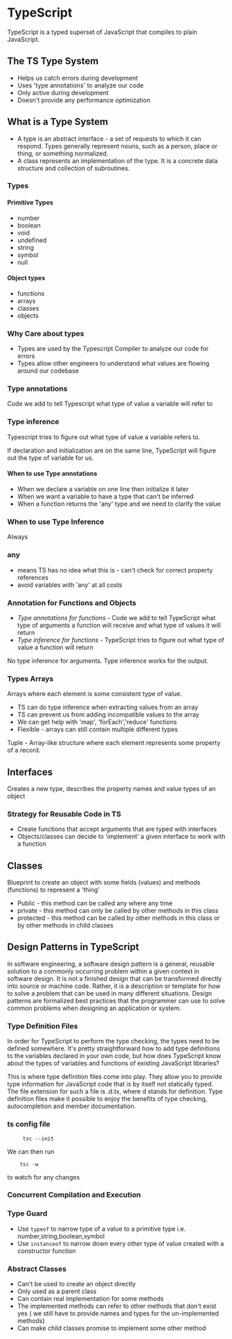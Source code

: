 # TypeScript

TypeScript is a typed superset of JavaScript that compiles to plain JavaScript.

## The TS Type System

- Helps us catch errors during development
- Uses 'type annotations' to analyze our code
- Only active during development
- Doesn't provide any performance optimization

## What is a Type System

- A type is an abstract interface - a set of requests to which it can respond. Types generally represent nouns, such as a person, place or thing, or something normalized.
- A class represents an implementation of the type. It is a concrete data structure and collection of subroutines.

### Types

#### Primitive Types

- number
- boolean
- void
- undefined
- string
- symbol
- null

#### Object types

- functions
- arrays
- classes
- objects

### Why Care about types

- Types are used by the Typescript Compiler to analyze our code for errors
- Types allow other engineers to understand what values are flowing around our codebase

### Type annotations

Code we add to tell Typescript what type of value a variable will refer to

### Type inference

Typescript tries to figure out what type of value a variable refers to.

If declaration and initialization are on the same line, TypeScript will figure out the type of variable for us.

#### When to use Type annotations

- When we declare a variable on one line then initialize it later
- When we want a variable to have a type that can't be inferred
- When a function returns the 'any' type and we need to clarify the value

### When to use Type Inference

Always

### any

- means TS has no idea what this is - can't check for correct property references
- avoid variables with 'any' at all costs

### Annotation for Functions and Objects

- _Type annotations for functions_ - Code we add to tell TypeScript what type of arguments a function will receive and what type of values it will return
- _Type inference for functions_ - TypeScript tries to figure out what type of value a function will return

No type inference for arguments. Type inference works for the output.

### Types Arrays

Arrays where each element is some consistent type of value.

- TS can do type inference when extracting values from an array
- TS can prevent us from adding incompatible values to the array
- We can get help with 'map', 'forEach','reduce' functions
- Flexible - arrays can still contain multiple different types

Tuple - Array-like structure where each element represents some property of a record.

## Interfaces

Creates a new type, describes the property names and value types of an object

### Strategy for Reusable Code in TS

- Create functions that accept arguments that are typed with interfaces
- Objects/classes can decide to 'implement' a given interface to work with a function

## Classes

Blueprint to create an object with some fields (values) and methods (functions) to represent a 'thing'

- Public - this method can be called any where any time
- private - this method can only be called by other methods in this class
- protected - this method can be called by other methods in this class or by other methods in child classes

## Design Patterns in TypeScript

In software engineering, a software design pattern is a general, reusable solution to a commonly occurring problem within a given context in software design. It is not a finished design that can be transformed directly into source or machine code. Rather, it is a description or template for how to solve a problem that can be used in many different situations. Design patterns are formalized best practices that the programmer can use to solve common problems when designing an application or system.

### Type Definition Files

In order for TypeScript to perform the type checking, the types need to be defined somewhere. It's pretty straightforward how to add type definitions to the variables declared in your own code, but how does TypeScript know about the types of variables and functions of existing JavaScript libraries?

This is where type definition files come into play. They allow you to provide type information for JavaScript code that is by itself not statically typed. The file extension for such a file is .d.tx, where d stands for definition. Type definition files make it possible to enjoy the benefits of type checking, autocompletion and member documentation.

### ts config file

         tsc --init

We can then run

        tsc -w

to watch for any changes

### Concurrent Compilation and Execution

### Type Guard

- Use `typeof` to narrow type of a value to a primitive type i.e. number,string,boolean,symbol
- Use `instanceof` to narrow down every other type of value created with a constructor function

### Abstract Classes

- Can't be used to create an object directly
- Only used as a parent class
- Can contain real implementation for some methods
- The implemented methods can refer to other methods that don't exist yes ( we still have to provide names and types for the un-implemented methods)
- Can make child classes promise to implement some other method
